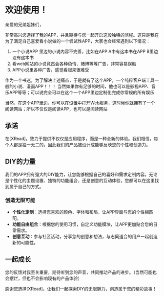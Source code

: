 # 欢迎使用！

亲爱的兄弟姐妹们，

非常高兴您选择了我的APP，并且期待与您一起开启这段独特的旅程。这只是我在为了满足自己喜爱看小说做的一个尝试性APP，大家也会经常遇到以下情况：
1. 一个小说APP 里边的小说内容不完善，比如在APP A中有这本书在APP B里边没有这本书
2. 看web网站的小说竟然会各种色情、赌博等等广告，非常容易误触
3. APP小说里各种广告，感觉看起来很难受


作为一个书迷，为了解决上述痛点，于是就有了这个APP，一个纯粹客户端工具一般的小说、漫画APP！！！
当然如果你有足够的时间，他也可以是影视APP、音乐APP等等；可以说完全可以在这个一个APP里边定制化完成你常规的所有娱乐


当然，在这个APP里边，你可以在设置中打开Web服务，这时候你就拥有了一个阅读网站；所以不仅仅是阅读APP，也可以是阅读网站

## 承诺

在[XRead]，致力于提供不仅仅是应用程序，而是一种全新的体验。我们相信，每个人都是独一无二的，因此我们的产品被设计成能够反映您的个性和创造力。

## DIY的力量

我们的APP拥有强大的DIY能力，让您能够根据自己的喜好和需求定制内容。无论是个性化的主题设置、独特的功能组合，还是创意的互动体验，您都可以在这里找到属于自己的方式。

### 创造无限可能

- **个性化定制**：选择您喜欢的颜色、字体和布局，让APP界面与您的个性相匹配。
- **功能自由组合**：根据您的使用习惯，自定义功能模块，让APP更加贴合您的日常需求。
- **创意互动**：参与社区活动，分享您的创意和想法，与志同道合的用户一起创造新的可能性。

## 一起成长

您的反馈对我至关重要，期待听到您的声音，共同推动产品的进步。（当然可能也会摆烂，但也不会影响现有的产品体验）

感谢您选择[XRead]，让我们一起探索DIY的无限魅力，创造属于您的精彩故事！
